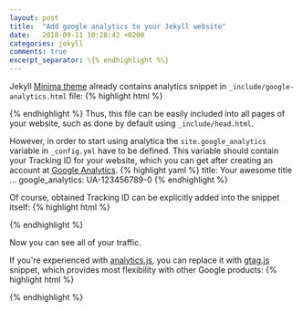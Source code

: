 ```yaml
---
layout: post
title:  "Add google analytics to your Jekyll website"
date:   2018-09-11 10:28:42 +0200
categories: jekyll
comments: true
excerpt_separator: \{% endhighlight %\}
---
```


Jekyll [Minima theme][minima-git] already contains analytics snippet in `_include/google-analytics.html` file:
{% highlight html %}
<script>
if(!(window.doNotTrack === "1" || navigator.doNotTrack === "1" || navigator.doNotTrack === "yes" || navigator.msDoNotTrack === "1")) {
  (function(i,s,o,g,r,a,m){i['GoogleAnalyticsObject']=r;i[r]=i[r]||function(){
  (i[r].q=i[r].q||[]).push(arguments)},i[r].l=1*new Date();a=s.createElement(o),
  m=s.getElementsByTagName(o)[0];a.async=1;a.src=g;m.parentNode.insertBefore(a,m)
  })(window,document,'script','https://www.google-analytics.com/analytics.js','ga');
  
  {% raw %}ga('create', '{{ site.google_analytics }}', 'auto'); {% endraw %}
  ga('send', 'pageview');
}
</script>
{% endhighlight %}
Thus, this file can be easily included into all pages of your website, such as done by default using `_include/head.html`.

However, in order to start using analytica the `site.google_analytics`  variable in `_config.yml`  have to be defined.
This variable should contain your Tracking ID for your website, which you can get after creating an account at [Google Analytics][google-analytics].
{% highlight yaml %}
title: Your awesome title
...
google_analytics: UA-123456789-0
{% endhighlight %}

Of course, obtained Tracking ID can be explicitly added into the snippet itself:
{% highlight html %}
<script>
  ...
  ga('create', 'UA-123456789-0', 'auto');
  ...
</script>
{% endhighlight %}

Now you can see all of your traffic.

If you're experienced with [analytics.js][analytics], you can replace it with [gtag.js][gtag] snippet, which provides most flexibility with other Google products:
{% highlight html %}
<!-- Global site tag (gtag.js) - Google Analytics -->
<script async src="https://www.googletagmanager.com/gtag/js?id=UA-123456789-0"></script>
<script>
  window.dataLayer = window.dataLayer || [];
  function gtag(){dataLayer.push(arguments);}
  gtag('js', new Date());

  {% raw %}gtag('config', '{{ site.google_analytics }}'); {% endraw %}
</script>
{% endhighlight %}



[minima-git]: https://github.com/jekyll/minima
[google-analytics]: https://analytics.google.com/
[analytics]: https://developers.google.com/analytics/devguides/collection/analyticsjs/
[gtag]: https://developers.google.com/analytics/devguides/collection/gtagjs/
